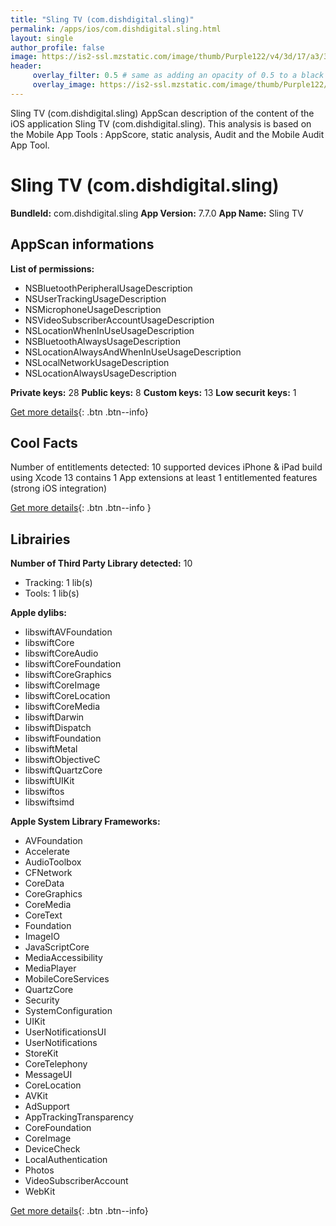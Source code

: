 ```yaml
---
title: "Sling TV (com.dishdigital.sling)"
permalink: /apps/ios/com.dishdigital.sling.html
layout: single
author_profile: false
image: https://is2-ssl.mzstatic.com/image/thumb/Purple122/v4/3d/17/a3/3d17a30c-80ca-42c7-e9f1-8119224b8b1a/AppIcon-0-0-1x_U007emarketing-0-0-0-7-0-0-sRGB-0-0-0-GLES2_U002c0-512MB-85-220-0-0.png/512x512bb.jpg
header: 
     overlay_filter: 0.5 # same as adding an opacity of 0.5 to a black background
     overlay_image: https://is2-ssl.mzstatic.com/image/thumb/Purple122/v4/3d/17/a3/3d17a30c-80ca-42c7-e9f1-8119224b8b1a/AppIcon-0-0-1x_U007emarketing-0-0-0-7-0-0-sRGB-0-0-0-GLES2_U002c0-512MB-85-220-0-0.png/512x512bb.jpg
---
```

Sling TV (com.dishdigital.sling) AppScan description of the content of the iOS application Sling TV (com.dishdigital.sling). This analysis is based on the Mobile App Tools : AppScore, static analysis, Audit and the Mobile Audit App Tool.

# Sling TV (com.dishdigital.sling)

**BundleId:** com.dishdigital.sling
**App Version:** 7.7.0
**App Name:** Sling TV


## AppScan informations 

**List of permissions:** 
- NSBluetoothPeripheralUsageDescription
- NSUserTrackingUsageDescription
- NSMicrophoneUsageDescription
- NSVideoSubscriberAccountUsageDescription
- NSLocationWhenInUseUsageDescription
- NSBluetoothAlwaysUsageDescription
- NSLocationAlwaysAndWhenInUseUsageDescription
- NSLocalNetworkUsageDescription
- NSLocationAlwaysUsageDescription
  
  
**Private keys:** 28
**Public keys:** 8
**Custom keys:** 13
**Low securit keys:** 1
  
[Get more details](/pricing.html){: .btn .btn--info}

## Cool Facts

Number of entitlements detected: 10
supported devices iPhone & iPad
build using Xcode 13
contains 1 App extensions
at least 1 entitlemented features (strong iOS integration)
  
[Get more details](/pricing.html){: .btn .btn--info }

## Librairies 
**Number of Third Party Library detected:** 10
- Tracking: 1 lib(s)
- Tools: 1 lib(s)


**Apple dylibs:**
- libswiftAVFoundation
- libswiftCore
- libswiftCoreAudio
- libswiftCoreFoundation
- libswiftCoreGraphics
- libswiftCoreImage
- libswiftCoreLocation
- libswiftCoreMedia
- libswiftDarwin
- libswiftDispatch
- libswiftFoundation
- libswiftMetal
- libswiftObjectiveC
- libswiftQuartzCore
- libswiftUIKit
- libswiftos
- libswiftsimd


**Apple System Library Frameworks:**
- AVFoundation
- Accelerate
- AudioToolbox
- CFNetwork
- CoreData
- CoreGraphics
- CoreMedia
- CoreText
- Foundation
- ImageIO
- JavaScriptCore
- MediaAccessibility
- MediaPlayer
- MobileCoreServices
- QuartzCore
- Security
- SystemConfiguration
- UIKit
- UserNotificationsUI
- UserNotifications
- StoreKit
- CoreTelephony
- MessageUI
- CoreLocation
- AVKit
- AdSupport
- AppTrackingTransparency
- CoreFoundation
- CoreImage
- DeviceCheck
- LocalAuthentication
- Photos
- VideoSubscriberAccount
- WebKit


  
[Get more details](/pricing.html){: .btn .btn--info}

